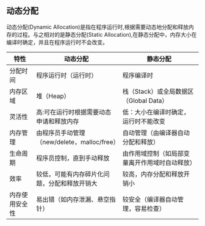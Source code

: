 ## 动态分配
动态分配(Dynamic Allocation)是指在程序运行时,根据需要动态地分配和释放内存的过程。与之相对的是静态分配(Static Allocation),在静态分配中，内存大小在编译时确定，并且在程序运行时不会改变。

|特性|	动态分配|	静态分配|
|-----|--------|----|
分配时间|	程序运行时（运行时）|	程序编译时|
|内存区域|	堆（Heap）|	栈（Stack）或全局数据区（Global Data）|
|灵活性|高:可在运行时根据需要动态申请和释放内存|低：大小在编译时确定，运行时不能改变|
|内存管理|	由程序员手动管理（new/delete，malloc/free）	|自动管理（由编译器自动分配和释放）|
|生命周期|	程序员控制，直到手动释放	|由作用域控制（如局部变量离开作用域时自动释放）|
|效率|	较低，可能有内存碎片化问题，分配和释放开销大	|较高，内存分配和释放开销小|
|内存使用安全性|	易出错（如内存泄漏、悬空指针）	|较安全（编译器自动管理，容易检查）|
